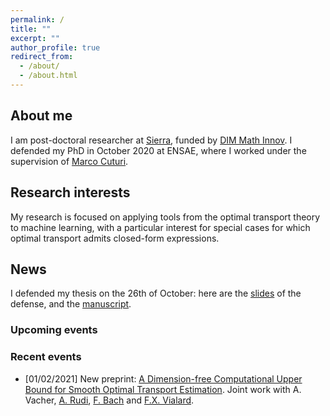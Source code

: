```yaml
---
permalink: /
title: ""
excerpt: ""
author_profile: true
redirect_from:
  - /about/
  - /about.html
---
```



## About me ##

I am post-doctoral researcher at [Sierra](https://www.di.ens.fr/sierra/), funded by [DIM Math Innov](https://www.dim-mathinnov.fr/en/postdoctoral-laureates-45.htm). I defended my PhD in October 2020 at ENSAE, where I worked under the supervision of [Marco Cuturi](http://marcocuturi.net).

## Research interests ##

My research is focused on applying tools from the optimal transport theory to machine learning, with a particular interest for special cases for which optimal transport admits closed-form expressions.

## News ##

I defended my thesis on the 26th of October: here are the [slides](https://borismuzellec.github.io/publications/slides_defense.pdf) of the defense, and the [manuscript](https://borismuzellec.github.io/publications/thesis_muzellec.pdf).

### Upcoming events ###


### Recent events ###
* [01/02/2021] New preprint: [A Dimension-free Computational Upper Bound for Smooth Optimal Transport Estimation](https://arxiv.org/pdf/2101.05380.pdf). Joint work with A. Vacher, [A. Rudi](https://www.di.ens.fr/~rudi/), [F. Bach](https://www.di.ens.fr/~fbach/) and [F.X. Vialard](http://angkor.univ-mlv.fr/~vialard/).
